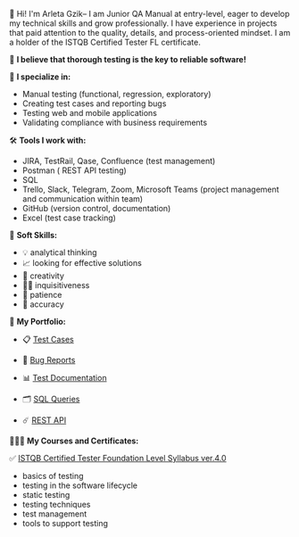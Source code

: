 👋 Hi! I'm Arleta Gzik– I am Junior QA Manual at entry-level, eager to develop my technical skills and grow professionally. I have experience in projects that paid attention to the quality, details, and process-oriented mindset. I am a holder of the ISTQB Certified Tester FL certificate.    

🚀 **I believe that thorough testing is the key to reliable software!** 

💼 **I specialize in:** 
- Manual testing (functional, regression, exploratory)
- Creating test cases and reporting bugs
- Testing web and mobile applications
- Validating compliance with business requirements

🛠️ **Tools I work with:** 
- JIRA, TestRail, Qase, Confluence (test management)
- Postman ( REST API testing)
- SQL
- Trello, Slack, Telegram, Zoom, Microsoft Teams (project management and communication within team)
- GitHub (version control, documentation)
- Excel (test case tracking)
  
🧠 **Soft Skills:**  

- 💡 analytical thinking  
- 📈 looking for effective solutions  
- 🎨 creativity  
- 🕵️‍♀️ inquisitiveness  
- 🗿 patience  
- 🔎 accuracy  

📂 **My Portfolio:** 

- 📋 [Test Cases](https://drive.google.com/drive/folders/1V4ZmBqiYVvE8XdFyDmCrc6i-5h_wd6vO?usp=sharing)  

- 🐛 [Bug Reports](https://drive.google.com/drive/folders/1ENhBqoVO_35Vk-lBRQA7GJJ3Kmo6SAXT?usp=sharing)

- 📊 [Test Documentation](https://drive.google.com/drive/folders/1PIiBblpPDtMKFnaNV0qhASSZn_oTIAoj?usp=sharing)  

- 🗂️ [SQL Queries](./SQL)

- ☄️ [REST API](./Postman)

👩🏻‍🎓 **My Courses and Certificates:** 

✅ [ISTQB Certified Tester Foundation Level Syllabus ver.4.0](https://drive.google.com/file/d/1AhcRM5SgD-3cYsA_0wwX7fHEumS8x09E/view?usp=sharing)  
- basics of testing
- testing in the software lifecycle
- static testing
- testing techniques
- test management
- tools to support testing
 
